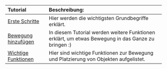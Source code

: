 | Tutorial                      | Beschreibung:																							|
| :-------                      | :------------																							|
| [Erste Schritte][tut1]        | Hier werden die wichtigsten Grundbegriffe erklärt.    												|
| [Bewegung hinzufügen][tut2]   | In diesem Tutorial werden weitere Funktionen erklärt, um etwas Bewegung in das Ganze zu bringen :) 	|
| [Wichtige Funktionen][tut3]   | Hier sind wichtige Funktionen zur Bewegung und Platzierung von Objekten aufgelistet.					|


[tut1]: https://raw.githubusercontent.com/coderdojoka/Materialien/master/Python/Fortschritte/py2cd/erste_schritte.pdf
[tut2]: https://raw.githubusercontent.com/coderdojoka/Materialien/master/Python/Fortschritte/py2cd/bewegung.pdf
[tut3]: https://raw.githubusercontent.com/coderdojoka/Materialien/master/Python/Fortschritte/py2cd/wichtige_funktionen.pdf
[bsp]: https://raw.githubusercontent.com/coderdojoka/Materialien/master/Python/Beispiele/py2cd_blocks.py

